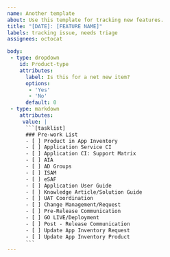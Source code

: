 ```yaml
---
name: Another template
about: Use this template for tracking new features.
title: "[DATE]: [FEATURE NAME]"
labels: tracking issue, needs triage
assignees: octocat

body:
 - type: dropdown
    id: Product-type
    attributes:
      label: Is this for a net new item?
      options:
       - 'Yes'
       - 'No'
      default: 0
 - type: markdown
    attributes:
     value: |
      ```[tasklist]
      ### Pre-work List
      - [ ] Product in App Inventory
      - [ ] Application Service CI
      - [ ] Application CI: Support Matrix
      - [ ] AIA
      - [ ] AD Groups
      - [ ] ISAM
      - [ ] eSAF
      - [ ] Application User Guide
      - [ ] Knowledge Article/Solution Guide
      - [ ] UAT Coordination
      - [ ] Change Management/Request
      - [ ] Pre-Release Communication
      - [ ] GO LIVE/Deployment
      - [ ] Post - Release Communication
      - [ ] Update App Inventory Request
      - [ ] Update App Inventory Product
      ```
---
```

